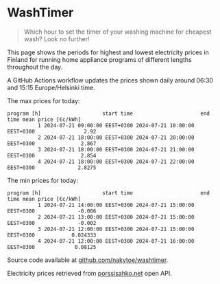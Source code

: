 
# WashTimer

> Which hour to set the timer of your washing machine for cheapest wash? Look no further!

This page shows the periods for highest and lowest electricity prices in Finland 
for running home appliance programs of different lengths throughout the day. 

A GitHub Actions workflow updates the prices shown daily around 06:30 and 15:15 Europe/Helsinki time.

The max prices for today:

	program [h]                    start time                      end time mean price [€c/kWh]
	          1 2024-07-21 09:00:00 EEST+0300 2024-07-21 10:00:00 EEST+0300                2.92
	          2 2024-07-21 18:00:00 EEST+0300 2024-07-21 20:00:00 EEST+0300               2.867
	          3 2024-07-21 18:00:00 EEST+0300 2024-07-21 21:00:00 EEST+0300               2.854
	          4 2024-07-21 18:00:00 EEST+0300 2024-07-21 22:00:00 EEST+0300              2.8275

The min prices for today:

	program [h]                    start time                      end time mean price [€c/kWh]
	          1 2024-07-21 14:00:00 EEST+0300 2024-07-21 15:00:00 EEST+0300              -0.006
	          2 2024-07-21 13:00:00 EEST+0300 2024-07-21 15:00:00 EEST+0300              -0.002
	          3 2024-07-21 12:00:00 EEST+0300 2024-07-21 15:00:00 EEST+0300            0.024333
	          4 2024-07-21 12:00:00 EEST+0300 2024-07-21 16:00:00 EEST+0300             0.08125


Source code available at [github.com/nakytoe/washtimer](https://github.com/nakytoe/washtimer).

Electricity prices retrieved from [porssisahko.net](https://porssisahko.net/api) open API.
